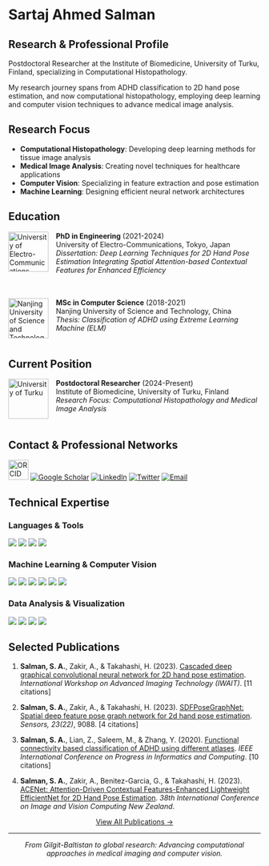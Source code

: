 # Sartaj Ahmed Salman

## Research & Professional Profile
Postdoctoral Researcher at the Institute of Biomedicine, University of Turku, Finland, specializing in Computational Histopathology.

My research journey spans from ADHD classification to 2D hand pose estimation, and now computational histopathology, employing deep learning and computer vision techniques to advance medical image analysis.

## Research Focus
- **Computational Histopathology**: Developing deep learning methods for tissue image analysis
- **Medical Image Analysis**: Creating novel techniques for healthcare applications
- **Computer Vision**: Specializing in feature extraction and pose estimation
- **Machine Learning**: Designing efficient neural network architectures


## Education

<a href="https://www.uec.ac.jp/eng/"><img src="https://upload.wikimedia.org/wikipedia/en/8/83/Uec-logo.png" height="80" alt="University of Electro-Communications" align="left" style="margin-right: 15px; margin-bottom: 10px;"></a>

**PhD in Engineering** (2021-2024)  
University of Electro-Communications, Tokyo, Japan  
*Dissertation: Deep Learning Techniques for 2D Hand Pose Estimation Integrating Spatial Attention-based Contextual Features for Enhanced Efficiency*

<div style="clear: both; height: 20px;"></div>

<a href="http://en.njust.edu.cn/"><img src="https://upload.wikimedia.org/wikipedia/en/thumb/7/77/NJUST_logo.svg/300px-NJUST_logo.svg.png" height="80" alt="Nanjing University of Science and Technology" align="left" style="margin-right: 15px; margin-bottom: 10px;"></a>

**MSc in Computer Science** (2018-2021)  
Nanjing University of Science and Technology, China  
*Thesis: Classification of ADHD using Extreme Learning Machine (ELM)*

<div style="clear: both;"></div>

## Current Position
<a href="https://www.utu.fi/en"><img src="https://yocket.com/_ipx/f_webp&q_80&s_140x140/https://d15gkqt2d16c1n.cloudfront.net/images/universities/logos/University_of_Turku_Logo" height="80" alt="University of Turku" align="left" style="margin-right: 15px; margin-bottom: 10px;"></a>

**Postdoctoral Researcher** (2024-Present)  
Institute of Biomedicine, University of Turku, Finland  
*Research Focus: Computational Histopathology and Medical Image Analysis*

<div style="clear: both;"></div>

## Contact & Professional Networks
<div>
   <a href="https://orcid.org/0000-0001-9344-6658"><img src="https://upload.wikimedia.org/wikipedia/commons/thumb/b/b3/ORCID_logo_with_tagline.svg/330px-ORCID_logo_with_tagline.svg.png" alt="ORCID" height="40"></a>
  <a href="https://scholar.google.com/citations?user=wa3AMkQAAAAJ&hl=en"><img src="https://img.shields.io/badge/Google%20Scholar-4285F4?style=for-the-badge&logo=google-scholar&logoColor=white" alt="Google Scholar"></a>
  <a href="https://linkedin.com/in/sartaj-ahmed-salman-166229a2/"><img src="https://img.shields.io/badge/LinkedIn-%230077B5.svg?style=for-the-badge&logo=linkedin&logoColor=white" alt="LinkedIn"></a>
  <a href="https://x.com/@SartajBalti1"><img src="https://img.shields.io/badge/Twitter-%23000000.svg?style=for-the-badge&logo=X&logoColor=white" alt="Twitter"></a>
  <a href="mailto:sartajbalti@gmail.com"><img src="https://img.shields.io/badge/Email-D14836?style=for-the-badge&logo=gmail&logoColor=white" alt="Email"></a>
 
</div>


## Technical Expertise

### Languages & Tools
<div>
  <img src="https://img.shields.io/badge/Python-3670A0?style=for-the-badge&logo=python&logoColor=ffdd54">
  <img src="https://img.shields.io/badge/C++-%2300599C.svg?style=for-the-badge&logo=c%2B%2B&logoColor=white">
  <img src="https://img.shields.io/badge/JavaScript-%23323330.svg?style=for-the-badge&logo=javascript&logoColor=%23F7DF1E">
  <img src="https://img.shields.io/badge/LaTeX-%23008080.svg?style=for-the-badge&logo=latex&logoColor=white">
</div>

### Machine Learning & Computer Vision
<div>
  <img src="https://img.shields.io/badge/PyTorch-%23EE4C2C.svg?style=for-the-badge&logo=PyTorch&logoColor=white">
   <img src="https://img.shields.io/badge/OpenCV-%23white.svg?style=for-the-badge&logo=opencv&logoColor=black">
  <img src="https://img.shields.io/badge/Keras-%23D00000.svg?style=for-the-badge&logo=Keras&logoColor=white">
  <img src="https://img.shields.io/badge/TensorFlow-%23FF6F00.svg?style=for-the-badge&logo=TensorFlow&logoColor=white">
  <img src="https://img.shields.io/badge/scikit--learn-%23F7931E.svg?style=for-the-badge&logo=scikit-learn&logoColor=white">
  <img src="https://img.shields.io/badge/CUDA-76B900?style=for-the-badge&logo=nvidia&logoColor=white">
</div>

### Data Analysis & Visualization
<div>
  <img src="https://img.shields.io/badge/NumPy-%23013243.svg?style=for-the-badge&logo=numpy&logoColor=white">
  <img src="https://img.shields.io/badge/Pandas-%23150458.svg?style=for-the-badge&logo=pandas&logoColor=white">
  <img src="https://img.shields.io/badge/MLflow-%23d9ead3.svg?style=for-the-badge&logo=mlflow&logoColor=blue">
  <img src="https://img.shields.io/badge/Google_Cloud-%234285F4.svg?style=for-the-badge&logo=google-cloud&logoColor=white">
  
</div>


## Selected Publications

1. **Salman, S. A.**, Zakir, A., & Takahashi, H. (2023). [Cascaded deep graphical convolutional neural network for 2D hand pose estimation](https://doi.org/10.1117/12.2676689). *International Workshop on Advanced Imaging Technology (IWAIT)*. [11 citations]

2. **Salman, S. A.**, Zakir, A., & Takahashi, H. (2023). [SDFPoseGraphNet: Spatial deep feature pose graph network for 2d hand pose estimation](https://doi.org/10.3390/s23229088). *Sensors, 23(22)*, 9088. [4 citations]

3. **Salman, S. A.**, Lian, Z., Saleem, M., & Zhang, Y. (2020). [Functional connectivity based classification of ADHD using different atlases](https://doi.org/10.1109/PIC50277.2020.9350760). *IEEE International Conference on Progress in Informatics and Computing*. [10 citations]

4. **Salman, S. A.**, Zakir, A., Benitez-Garcia, G., & Takahashi, H. (2023). [ACENet: Attention-Driven Contextual Features-Enhanced Lightweight EfficientNet for 2D Hand Pose Estimation](https://doi.org/10.1109/IVCNZ57244.2023.10335121). *38th International Conference on Image and Vision Computing New Zealand*.

<div align="center">
  <a href="https://scholar.google.com/citations?user=wa3AMkQAAAAJ&hl=en">View All Publications →</a>
</div>

---

<div align="center">
  <i>From Gilgit-Baltistan to global research: Advancing computational approaches in medical imaging and computer vision.</i>
</div>
